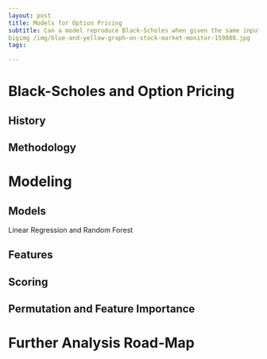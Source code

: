 ```yaml
---
layout: post
title: Models for Option Pricing
subtitle: Can a model reproduce Black-Scholes when given the same inputs?
bigimg /img/blue-and-yellow-graph-on-stock-market-monitor-159888.jpg
tags:

---
```


# Black-Scholes and Option Pricing
## History

## Methodology


# Modeling
## Models

Linear Regression and Random Forest

## Features

## Scoring

## Permutation and Feature Importance


# Further Analysis Road-Map





